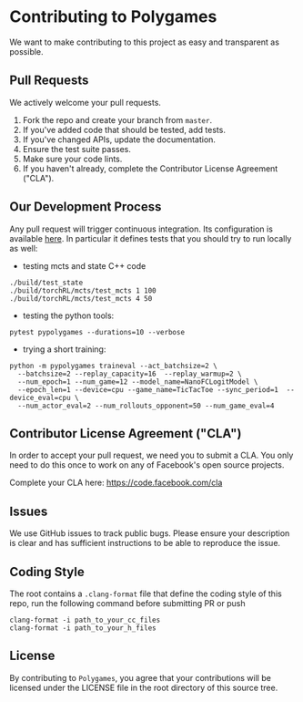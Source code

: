 # Contributing to Polygames
We want to make contributing to this project as easy and transparent as
possible.

## Pull Requests
We actively welcome your pull requests.

1. Fork the repo and create your branch from `master`.
2. If you've added code that should be tested, add tests.
3. If you've changed APIs, update the documentation.
4. Ensure the test suite passes.
5. Make sure your code lints.
6. If you haven't already, complete the Contributor License Agreement ("CLA").

## Our Development Process

Any pull request will trigger continuous integration. Its configuration is
available [here](../.circleci/config.yml).
In particular it defines tests that you should try to run locally as well:
- testing mcts and state C++ code
``` 
./build/test_state
./build/torchRL/mcts/test_mcts 1 100
./build/torchRL/mcts/test_mcts 4 50
```
- testing the python tools:
```
pytest pypolygames --durations=10 --verbose
```

- trying a short training:
```
python -m pypolygames traineval --act_batchsize=2 \
  --batchsize=2 --replay_capacity=16  --replay_warmup=2 \
  --num_epoch=1 --num_game=12 --model_name=NanoFCLogitModel \
  --epoch_len=1 --device=cpu --game_name=TicTacToe --sync_period=1  --device_eval=cpu \
  --num_actor_eval=2 --num_rollouts_opponent=50 --num_game_eval=4
```

## Contributor License Agreement ("CLA")
In order to accept your pull request, we need you to submit a CLA. You only need
to do this once to work on any of Facebook's open source projects.

Complete your CLA here: <https://code.facebook.com/cla>

## Issues
We use GitHub issues to track public bugs. Please ensure your description is
clear and has sufficient instructions to be able to reproduce the issue.

## Coding Style  

The root contains a ```.clang-format``` file that define the coding style of
this repo, run the following command before submitting PR or push
```
clang-format -i path_to_your_cc_files
clang-format -i path_to_your_h_files
```


## License
By contributing to `Polygames`, you agree that your contributions will be licensed
under the LICENSE file in the root directory of this source tree.
